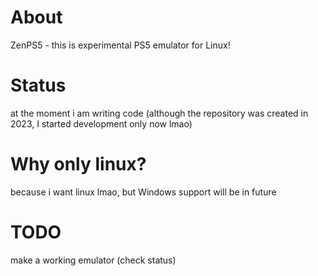 # About

ZenPS5 - this is experimental PS5 emulator for Linux!

# Status

at the moment i am writing code (although the repository was created in 2023, I started development only now lmao)

# Why only linux?

because i want linux lmao, but Windows support will be in future


# TODO
make a working emulator (check status)

